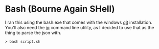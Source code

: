 # Bash (Bourne Again SHell)

I ran this using the bash.exe that comes with the windows [git](https://git-scm.com/downloads) installation. You'll also need the [jq](https://stedolan.github.io/jq/) command line utility, as I decided to use that as the thing to parse the json with.

```
> bash script.sh
```